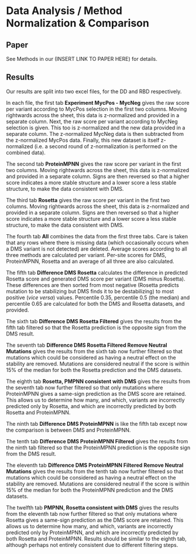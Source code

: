 # Data Analysis / Method Normalization & Comparison

## Paper

See Methods in our (INSERT LINK TO PAPER HERE) for details.

## Results

Our results are split into two excel files, for the DD and RBD respectively.

In each file, the first tab **Experiment MycPos - MycNeg** gives the raw score per variant according to MycPos selection in the first two columns. Moving rightwards across the sheet, this data is z-normalized and provided in a separate column. Next, the raw score per variant according to MycNeg selection is given. This too is z-normalized and the new data provided in a separate column. The z-normalized MycNeg data is then subtracted from the z-normalized MycPos data. Finally, this new dataset is itself z-normalized (i.e. a second round of z-normalization is performed on the combined data).

The second tab **ProteinMPNN** gives the raw score per variant in the first two columns. Moving rightwards across the sheet, this data is z-normalized and provided in a separate column. Signs are then reversed so that a higher score indicates a more stable structure and a lower score a less stable structure, to make the data consistent with DMS.

The third tab **Rosetta** gives the raw score per variant in the first two columns. Moving rightwards across the sheet, this data is z-normalized and provided in a separate column. Signs are then reversed so that a higher score indicates a more stable structure and a lower score a less stable structure, to make the data consistent with DMS.

The fourth tab **All** combines the data from the first three tabs. Care is taken that any rows where there is missing data (which occasionally occurs when a DMS variant is not detected) are deleted. Average scores according to all three methods are calculated per variant. Per-site scores for DMS, ProteinMPNN, Rosetta and an average of all three are also calculated.

The fifth tab **Difference DMS Rosetta** calculates the difference in predicted Rosetta score and generated DMS score per variant (DMS minus Rosetta). These differences are then sorted from most negative (Rosetta predicts mutation to be stabilizing but DMS finds it to be destabilizing) to most positive (*vice versa*) values. Percentile 0.35, percentile 0.5 (the median) and percentile 0.65 are calculated for both the DMS and Rosetta datasets, and provided.

The sixth tab **Difference DMS Rosetta Filtered** gives the results from the fifth tab filtered so that the Rosetta prediction is the opposite sign from the DMS result.

The seventh tab **Difference DMS Rosetta Filtered Remove Neutral Mutations** gives the results from the sixth tab now further filtered so that mutations which could be considered as having a neutral effect on the stability are removed. Mutations are considered neutral if the score is within 15% of the median for both the Rosetta prediction and the DMS datasets.

The eighth tab **Rosetta, PMPNN consistent with DMS** gives the results from the seventh tab now further filtered so that only mutations where ProteinMPNN gives a same-sign prediction as the DMS score are retained. This allows us to determine how many, and which, variants are incorrectly predicted only by Rosetta, and which are incorrectly predicted by both Rosetta and ProteinMPNN.

The ninth tab **Difference DMS ProteinMPNN** is like the fifth tab except now the comparison is between DMS and ProteinMPNN. 

The tenth tab **Difference DMS ProteinMPNN Filtered** gives the results from the ninth tab filtered so that the ProteinMPNN prediction is the opposite sign from the DMS result.

The eleventh tab **Difference DMS ProteinMPNN Filtered Remove Neutral Mutations** gives the results from the tenth tab now further filtered so that mutations which could be considered as having a neutral effect on the stability are removed. Mutations are considered neutral if the score is within 15% of the median for both the ProteinMPNN prediction and the DMS datasets.

The twelfth tab **PMPNN, Rosetta consistent with DMS** gives the results from the eleventh tab now further filtered so that only mutations where Rosetta gives a same-sign prediction as the DMS score are retained. This allows us to determine how many, and which, variants are incorrectly predicted only by ProteinMPNN, and which are incorrectly predicted by both Rosetta and ProteinMPNN. Results should be similar to the eighth tab, although perhaps not entirely consistent due to different filtering steps.

